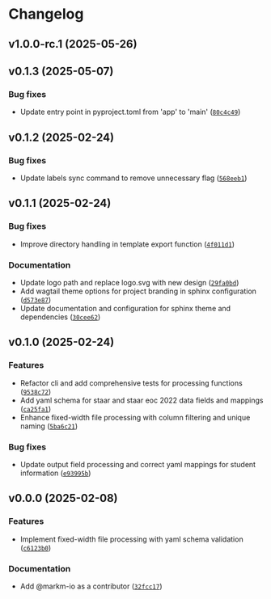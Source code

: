 # Changelog

## v1.0.0-rc.1 (2025-05-26)

## v0.1.3 (2025-05-07)

### Bug fixes

- Update entry point in pyproject.toml from 'app' to 'main' ([`80c4c49`](https://github.com/markm-io/tea-data-file-conversion/commit/80c4c49866d74e447a53955123a7bed343b1aca9))

## v0.1.2 (2025-02-24)

### Bug fixes

- Update labels sync command to remove unnecessary flag ([`568eeb1`](https://github.com/markm-io/tea-data-file-conversion/commit/568eeb1deeca80f7eda2241501083a7e6523216d))

## v0.1.1 (2025-02-24)

### Bug fixes

- Improve directory handling in template export function ([`4f011d1`](https://github.com/markm-io/tea-data-file-conversion/commit/4f011d10b9b647ca7589c048349c76b9aab7b34d))

### Documentation

- Update logo path and replace logo.svg with new design ([`29fa0bd`](https://github.com/markm-io/tea-data-file-conversion/commit/29fa0bdc520aaac3d470547d6fc402aa35669d56))
- Add wagtail theme options for project branding in sphinx configuration ([`d573e87`](https://github.com/markm-io/tea-data-file-conversion/commit/d573e87507811e6c3f3aa39ffb6eb7166cbe4645))
- Update documentation and configuration for sphinx theme and dependencies ([`30cee62`](https://github.com/markm-io/tea-data-file-conversion/commit/30cee62acc1d05449ac4273bdb171c848a6bb58b))

## v0.1.0 (2025-02-24)

### Features

- Refactor cli and add comprehensive tests for processing functions ([`9538c72`](https://github.com/markm-io/tea-data-file-conversion/commit/9538c726ce5bf0fbd1df5b4dd498aea0966b89ec))
- Add yaml schema for staar and staar eoc 2022 data fields and mappings ([`ca25fa1`](https://github.com/markm-io/tea-data-file-conversion/commit/ca25fa10bed18345db8fdb8006fc73a1065d5ba4))
- Enhance fixed-width file processing with column filtering and unique naming ([`5ba6c21`](https://github.com/markm-io/tea-data-file-conversion/commit/5ba6c21730184a57921414813e7762663d0ffcc1))

### Bug fixes

- Update output field processing and correct yaml mappings for student information ([`e93995b`](https://github.com/markm-io/tea-data-file-conversion/commit/e93995b52988c6315ec25e20198687f2eec069ff))

## v0.0.0 (2025-02-08)

### Features

- Implement fixed-width file processing with yaml schema validation ([`c6123b0`](https://github.com/markm-io/tea-data-file-conversion/commit/c6123b0cc4a464d2d0b263b04d0acc68e550f860))

### Documentation

- Add @markm-io as a contributor ([`32fcc17`](https://github.com/markm-io/tea-data-file-conversion/commit/32fcc17df547e64b765abdc3b236351b80b2c927))
